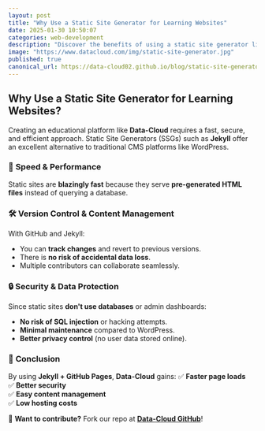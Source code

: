 ```yaml
---
layout: post
title: "Why Use a Static Site Generator for Learning Websites"
date: 2025-01-30 10:50:07
categories: web-development
description: "Discover the benefits of using a static site generator like Jekyll for educational platforms like Data-Cloud."
image: "https://www.datacloud.com/img/static-site-generator.jpg"
published: true
canonical_url: https://data-cloud02.github.io/blog/static-site-generators
---
```


## Why Use a Static Site Generator for Learning Websites?

Creating an educational platform like **Data-Cloud** requires a fast, secure, and efficient approach. Static Site Generators (SSGs) such as **Jekyll** offer an excellent alternative to traditional CMS platforms like WordPress.

### 🚀 **Speed & Performance**
Static sites are **blazingly fast** because they serve **pre-generated HTML files** instead of querying a database.

### 🛠 **Version Control & Content Management**
With GitHub and Jekyll:
- You can **track changes** and revert to previous versions.
- There is **no risk of accidental data loss**.
- Multiple contributors can collaborate seamlessly.

### 🔒 **Security & Data Protection**
Since static sites **don't use databases** or admin dashboards:
- **No risk of SQL injection** or hacking attempts.
- **Minimal maintenance** compared to WordPress.
- **Better privacy control** (no user data stored online).

### 🎯 **Conclusion**
By using **Jekyll + GitHub Pages**, **Data-Cloud** gains:
✅ **Faster page loads**  
✅ **Better security**  
✅ **Easy content management**  
✅ **Low hosting costs**  

📢 **Want to contribute?** Fork our repo at **[Data-Cloud GitHub](https://github.com/Data-cloud02/data-cloud)**!
